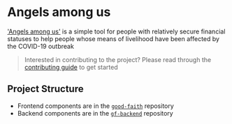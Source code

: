 # Angels among us

['Angels among us'](https://angelsamong.us) is a simple tool for people with relatively secure financial statuses to help people whose means of livelihood have been affected by the COVID-19 outbreak

> Interested in contributing to the project? Please read through the [contributing guide](./contributing.md) to get started

## Project Structure

- Frontend components are in the [`good-faith`](https://github.com/vunderkind/good-faith) repository
- Backend components are in the [`gf-backend`](https://github.com/vunderkind/gf-backend) repository
